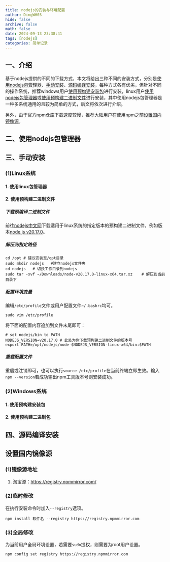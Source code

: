 ```yaml
---
title: nodejs的安装与环境配置
author: DingWH03
hide: false
archive: false
math: false
date: 2024-09-13 23:38:41
tags: [nodejs]
categories: 简单记录
---
```

## 一、介绍

基于nodejs提供的不同的下载方式，本文将给出三种不同的安装方式，分别是[使用nodejs包管理器](#二使用nodejs包管理器)、[手动安装](#三手动安装)、[源码编译安装](#四源码编译安装)，每种方式各有优劣，但针对不同的操作系统，推荐windows用户[使用预构建安装包](#1-使用预构建安装包)进行安装，linux用户[使用nodejs包管理器](#二使用nodejs包管理器)或[使用预构建二进制文件](#2-使用预构建二进制文件)进行安装，其中使用nodejs包管理器是一种多系统通用的且较为简单的方式，后文将依次进行介绍。

另外，由于官方npm仓库下载速度较慢，推荐大陆用户在使用npm之前[设置国内镜像源](#设置国内镜像源)。

## 二、使用nodejs包管理器

## 三、手动安装

### (1)Linux系统

#### 1. 使用linux包管理器

#### 2. 使用预构建二进制文件

##### 下载预编译二进制文件

前往[nodejs中文网](https://nodejs.cn/en/download/prebuilt-binaries)下载适用于linux系统的指定版本的预构建二进制文件，例如版本[node.js v20.17.0](https://npmmirror.com/mirrors/node/v20.17.0/node-v20.17.0-linux-x64.tar.xz)。

##### 解压到指定路径

```shell
cd /opt # 建议安装至/opt目录
sudo mkdir nodejs   #建立nodejs文件夹
cd nodejs   # 切换工作目录到nodejs
sudo tar -xvf ~/Downloads/node-v20.17.0-linux-x64.tar.xz    # 解压到当前目录下
```

##### 配置环境变量

编辑`/etc/profile`文件或用户配置文件`~/.bashrc`均可。

```shell
sudo vim /etc/profile
```

将下面的配置内容追加到文件末尾即可：

```shell
# set nodejs/bin to PATH
NODEJS_VERSION=v20.17.0 # 此处为你下载预构建二进制文件的版本号
export PATH=/opt/nodejs/node-$NODEJS_VERSION-linux-x64/bin:$PATH
```

##### 重载配置文件

重启或注销即可，也可以执行`source /etc/profile`在当前终端立即生效。输入`npm --version`若成功输出npm工具版本号则安装成功。

### (2)Windows系统

#### 1. 使用预构建安装包

#### 2. 使用预构建二进制包

## 四、源码编译安装

## 设置国内镜像源

### (1)镜像源地址

1. 淘宝源：https://registry.npmmirror.com/

### (2)临时修改

在执行安装命令时加入`--registry`选项。

```shell
npm install 软件名 --registry https://registry.npmmirror.com
```

### (3)全局修改

为当前用户全局环境设置，若需要`sudo`提权，则需要为root用户设置。

```shell
npm config set registry https://registry.npmmirror.com
```

